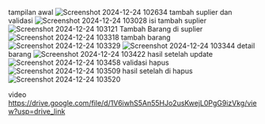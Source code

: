 tampilan awal
![Screenshot 2024-12-24 102634](https://github.com/user-attachments/assets/14172724-d62e-4b98-bf83-dd5779829929)
tambah suplier dan validasi
![Screenshot 2024-12-24 103028](https://github.com/user-attachments/assets/0fa9b7a1-0166-4098-913b-b568db898fa2)
isi tambah suplier
![Screenshot 2024-12-24 103121](https://github.com/user-attachments/assets/d843345c-219a-4452-b6bf-6cc8fd9b05d0)
Tambah Barang di suplier
![Screenshot 2024-12-24 103318](https://github.com/user-attachments/assets/5fc4035e-b7ff-4a00-9715-b36ead9a1413)
tambah barang
![Screenshot 2024-12-24 103329](https://github.com/user-attachments/assets/590805f6-8a5f-490e-807d-cef81c441b15)
![Screenshot 2024-12-24 103344](https://github.com/user-attachments/assets/148fe8e2-859e-4f5d-a2e5-c26b68a9072f)
detail barang
![Screenshot 2024-12-24 103422](https://github.com/user-attachments/assets/27ceb192-9d37-4a14-bca0-a59ca6cdb1db)
hasil setelah update
![Screenshot 2024-12-24 103458](https://github.com/user-attachments/assets/a9a2d98c-9f4e-47d3-b970-1f56cd8c9160)
validasi hapus
![Screenshot 2024-12-24 103509](https://github.com/user-attachments/assets/53bbdd8a-c3e5-4aa0-9d97-4d5139bf917d)
hasil setelah di hapus
![Screenshot 2024-12-24 103520](https://github.com/user-attachments/assets/1cf46d68-a5b1-41cf-a5da-8a894ae08ab5)

video
https://drive.google.com/file/d/1V6iwhS5An55HJo2usKwejL0PgG9izVkg/view?usp=drive_link
